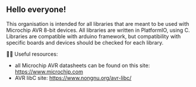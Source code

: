 ## Hello everyone!


This organisation is intended for all libraries that are meant to be used with Microchip AVR 8-bit devices.
All libraries are written in PlatformIO, using C. Libraries are compatible with arduino framework,
but compatibility with specific boards and devices should be checked for each library.

👩‍💻 Useful resources:
- all Microchip AVR datasheets can be found on this site: https://www.microchip.com
- AVR libC site: https://www.nongnu.org/avr-libc/
